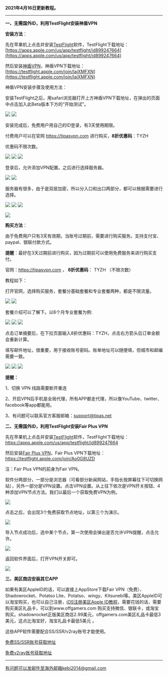 **2021年4月16日更新教程。**

***

**一、无需国外ID，利用TestFlight安装神盾VPN**

**安装方法**：

先在苹果机上点击并安装[TestFlight](https://apps.apple.com/us/app/testflight/id899247664)软件，TestFlight下载地址：[https://apps.apple.com/us/app/testflight/id899247664](https://apps.apple.com/us/app/testflight/id899247664)

然后安装[神盾VPN](https://testflight.apple.com/join/IajXMFXN)，神盾VPN下载地址：[https://testflight.apple.com/join/IajXMFXN](https://testflight.apple.com/join/IajXMFXN)

神盾VPN安装步骤及使用方法：

安装TestFlight之后，用safari浏览器打开上方神盾VPN下载地址，在弹出的页面中点击加入此Beta版本下方的“开始测试”。

![](./static/pac2/shendun/1.jpg)
![](./static/pac2/shendun/2.jpg)

安装完成后，免费用户用自己的ID登录，有3天使用期限。

付费用户可以在官网 https://tipasvpn.com 进行购买，**8折优惠码**：TYZH

优惠码不限次数。

![](./static/pac2/shendun/3.jpg)
![](./static/pac2/shendun/4.jpg)
![](./static/pac2/shendun/5.jpg)

登录后，允许添加VPN配置。之后进行选择服务器。

![](./static/pac2/shendun/6.jpg)
![](./static/pac2/shendun/7.jpg)

服务器有很多，由于是双层加密，所以分入口和出口两部分，都可以根据需要进行选择。

![](./static/pac2/shendun/8.jpg)
![](./static/pac2/shendun/9.jpg)
![](./static/pac2/shendun/10.jpg)


![](./static/pac2/shendun/11.jpg)

**购买方法**：

由于免费用户只有3天有效期，当账号过期前，需要进行购买服务。支持支付宝、paypal、银联付款方式。

**提醒**：最好在3天过期前进行购买，因为过期前可以使用免费服务来进行购买支付。

官网：https://tipasvpn.com ， **8折优惠码**： TYZH （不限次数）


教程如下：

打开官网，选择购买服务，套餐分基础套餐和专业套餐两种，都是不限流量。

![](./static/pac2/shendun/12.jpg)
![](./static/pac2/shendun/13.jpg)

套餐介绍可以了解下。以6个月专业套餐为例:

![](./static/pac2/shendun/14.jpg)
![](./static/pac2/shendun/15.jpg)
![](./static/pac2/shendun/16.jpg)

点击订单摘要后，在下拉页面输入8折优惠码：TYZH，点击右方箭头后订单金额会重新计算。

填写邮件地址，很重要，用于接收账号密码。账单地址可以随便填，但城市和邮编需要一致。

![](./static/pac2/shendun/17.jpg)
![](./static/pac2/shendun/18.jpg)
![](./static/pac2/shendun/19.jpg)

**提醒：**

1、切换 VPN 线路需要断开重连

2、开启VPN后手机是全局代理，所有APP都走代理，所以像YouTube、twitter、facebook等app都能用。

3、有问题可以联系官方客服邮箱：support@tipas.net

**二、无需国外ID，利用TestFlight安装Fair Plus VPN**

先在苹果机上点击并安装[TestFlight](https://apps.apple.com/us/app/testflight/id899247664)软件，TestFlight下载地址：https://apps.apple.com/us/app/testflight/id899247664

然后安装[Fair Plus VPN](https://testflight.apple.com/join/Ao0G8UZD)，Fair Plus VPN下载地址：https://testflight.apple.com/join/Ao0G8UZD

注：Fair Plus VPN的前身为Fair VPN。


软件分两部分，一部分是浏览器（可看部分新闻网站，手指长按屏幕往下可切换网站），另外一部分是VPN设置。点击VPN设置。从上往下依次是VPN开关按钮、4种添加VPN节点方法。我们以最后一个获取免费VPN为例。

![](./static/pac2/fairvpn/fairvpn2.jpg)

点击之后，会出现3个免费获取节点地址，以第三个为演示。

![](./static/pac2/fairvpn/fairvpn3.jpg)

导入节点成功后，选中某个节点，第一次使用会弹出是否允许VPN提醒，点击允许。

![](./static/pac2/fairvpn/fairvpn4.jpg)

返回软件界面后，打开VPN开关即可。

![](./static/pac2/fairvpn/fairvpn5.jpg)


**三、美区商店安装其它APP**

如果有美区AppleID的话，可以直接上AppStore下载Fair VPN（免费）、Shadowrocket、Potatso Lite、Potatso、wingy、Kitsunebi等。美区AppleID可以淘宝购买，也可以自己注册，[iOS注册美区Apple ID教程](https://github.com/Alvin9999/new-pac/wiki/iOS%E6%B3%A8%E5%86%8C%E7%BE%8E%E5%8C%BAApple-ID%E6%95%99%E7%A8%8B)，需要花钱的话，需要购买美区礼品卡，可以到www.offgamers.com 购买支持微信、银联卡，或淘宝购买。shadowrocket正版美区商店2.99美元，offgamers.com美区礼品卡最低3美元，这点比淘宝好，淘宝礼品卡最低5美元 。

这些APP软件需要配合SS/SSR/v2ray账号才能使用。

[免费SS/SSR账号获取地址](./ss免费账号.md)

[免费v2ray账号获取地址](./v2ray免费账号.md)

***


有问题可以发邮件至海外邮箱kebi2014@gmail.com

